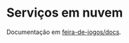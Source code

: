 # Serviços em nuvem

Documentação em [feira-de-jogos/docs](https://github.com/feira-de-jogos/feira-de-jogos/tree/main/docs).
